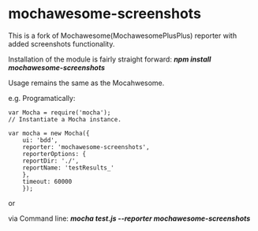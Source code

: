 # mochawesome-screenshots
This is a fork of Mochawesome(MochawesomePlusPlus) reporter with added screenshots functionality.

Installation of the module is fairly straight forward:
_**npm install mochawesome-screenshots**_


Usage remains the same as the Mocahwesome.

e.g. Programatically:
```
var Mocha = require('mocha');
// Instantiate a Mocha instance.

var mocha = new Mocha({
    ui: 'bdd',
    reporter: 'mochawesome-screenshots',
    reporterOptions: {
    reportDir: './',
    reportName: 'testResults_'
    },
    timeout: 60000
    });
```

or 

via Command line:
**_mocha test.js --reporter mochawesome-screenshots_**
